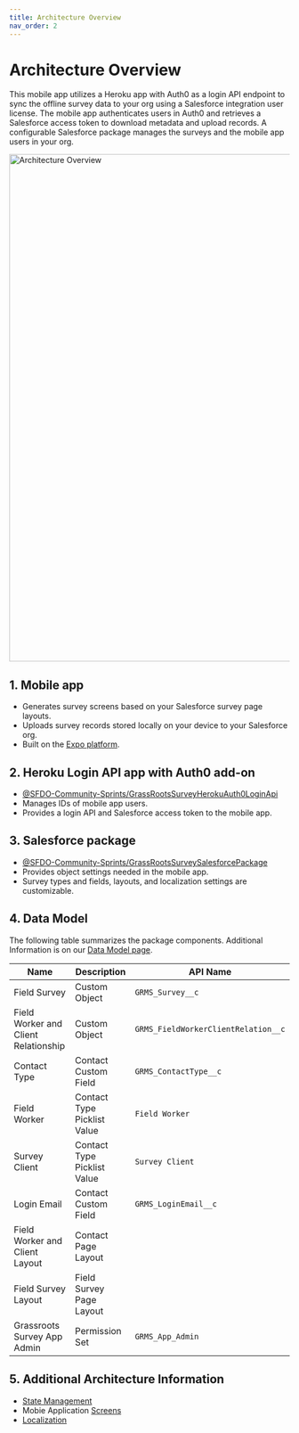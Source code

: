 ```yaml
--- 
title: Architecture Overview
nav_order: 2
---
```

#  Architecture Overview

This mobile app utilizes a Heroku app with Auth0 as a login API endpoint to sync the offline survey data to your org using a Salesforce integration user license. The mobile app authenticates users in Auth0 and retrieves a Salesforce access token to download metadata and upload records. A configurable Salesforce package manages the surveys and the mobile app users in your org. 

<img width="911" alt="Architecture Overview" src="https://user-images.githubusercontent.com/1404346/106978014-bf7bfe00-679e-11eb-8019-160e5cdd37b3.png">

## 1. Mobile app
- Generates survey screens based on your Salesforce survey page layouts. 
- Uploads survey records stored locally on your device to your Salesforce org.
- Built on the [Expo platform](https://expo.io/). 

## 2. Heroku Login API app with Auth0 add-on
- [@SFDO-Community-Sprints/GrassRootsSurveyHerokuAuth0LoginApi](https://github.com/SFDO-Community-Sprints/GrassRootsSurveyHerokuAuth0LoginApi) 
- Manages IDs of mobile app users. 
- Provides a login API and Salesforce access token to the mobile app. 

## 3. Salesforce package
- [@SFDO-Community-Sprints/GrassRootsSurveySalesforcePackage](https://github.com/SFDO-Community/GrassrootsSurveySalesforcePackage)
- Provides object settings needed in the mobile app.
- Survey types and fields, layouts, and localization settings are customizable.

## 4. Data Model
The following table summarizes the package components. Additional Information is on our [Data Model page](https://sfdo-community-sprints.github.io/GRMS-Documentation/contribution/data-model.html).

| Name | Description | API Name |
| ---- | ----------- | -------- |
| Field Survey | Custom Object | `GRMS_Survey__c` |
| Field Worker and Client Relationship | Custom Object| `GRMS_FieldWorkerClientRelation__c` |
| Contact Type | Contact Custom Field | `GRMS_ContactType__c` |
| Field Worker | Contact Type Picklist Value | `Field Worker` |
| Survey Client | Contact Type Picklist Value | `Survey Client` |
| Login Email | Contact Custom Field | `GRMS_LoginEmail__c` |
| Field Worker and Client Layout | Contact Page Layout | |
| Field Survey Layout | Field Survey Page Layout | |
| Grassroots Survey App Admin | Permission Set | `GRMS_App_Admin` |

## 5. Additional Architecture Information
* [State Management]([https://github.com/SFDO-Community/GrassrootsMobileSurveyApp/wiki/State-Management](https://sfdo-community-sprints.github.io/GRMS-Documentation/contribution/state-management.html))
* Mobie Application [Screens](https://github.com/SFDO-Community/GrassrootsMobileSurveyApp/wiki/Screens)
* [Localization](https://github.com/SFDO-Community/GrassrootsMobileSurveyApp/wiki/Localization)

